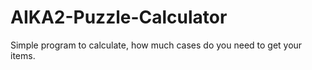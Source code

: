 # AIKA2-Puzzle-Calculator
Simple program to calculate, how much cases do you need to get your items.
